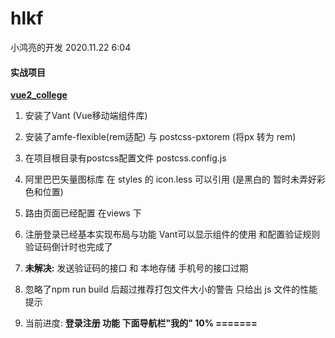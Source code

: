 # hlkf  
小鸿亮的开发    2020.11.22  6:04

#### 实战项目
[**vue2_college**](./vue2_college/)  

1. 安装了Vant (Vue移动端组件库)
2. 安装了amfe-flexible(rem适配) 与 postcss-pxtorem (将px 转为 rem)
3. 在项目根目录有postcss配置文件 postcss.config.js 
4. 阿里巴巴矢量图标库 在 styles 的 icon.less  可以引用  (是黑白的 暂时未弄好彩色和位置)
5. 路由页面已经配置 在views 下  

6. 注册登录已经基本实现布局与功能  Vant可以显示组件的使用 和配置验证规则  验证码倒计时也完成了
7. **未解决:** 发送验证码的接口 和 本地存储 手机号的接口过期   
8. 忽略了npm run build 后超过推荐打包文件大小的警告 只给出 js 文件的性能提示 
9. 当前进度: **登录注册 功能  下面导航栏"我的" 10% =======**
